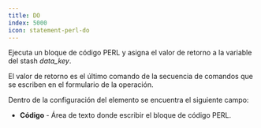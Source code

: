 ```yaml
---
title: DO
index: 5000
icon: statement-perl-do
---
```


Ejecuta un bloque de código PERL y asigna el valor de retorno a la
variable del stash *data_key*.

El valor de retorno es el último comando de la secuencia de comandos que se escriben en el formulario de la operación.

Dentro de la configuración del elemento se encuentra el siguiente campo:

- **Código** - Área de texto donde escribir el bloque de código PERL.

